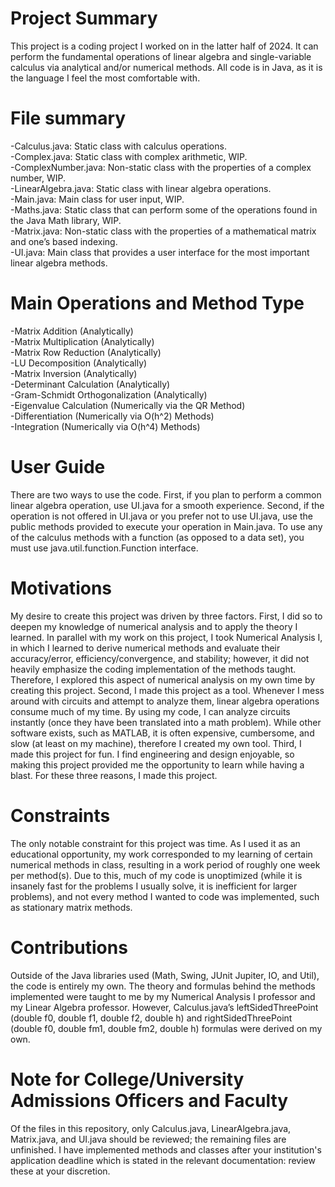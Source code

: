 # Project Summary

  This project is a coding project I worked on in the latter half of 2024. It can perform the fundamental operations of linear algebra and single-variable calculus via analytical and/or numerical methods. All code is in Java, as it is the language I feel the most comfortable with.
  
# File summary

-Calculus.java: Static class with calculus operations.\
-Complex.java: Static class with complex arithmetic, WIP.\
-ComplexNumber.java: Non-static class with the properties of a complex number, WIP.\
-LinearAlgebra.java: Static class with linear algebra operations.\
-Main.java: Main class for user input, WIP.\
-Maths.java: Static class that can perform some of the operations found in the Java Math library, WIP.\
-Matrix.java: Non-static class with the properties of a mathematical matrix and one’s based indexing.\
-UI.java: Main class that provides a user interface for the most important linear algebra methods.

# Main Operations and Method Type

-Matrix Addition (Analytically)\
-Matrix Multiplication (Analytically)\
-Matrix Row Reduction (Analytically)\
-LU Decomposition (Analytically)\
-Matrix Inversion (Analytically)\
-Determinant Calculation (Analytically)\
-Gram-Schmidt Orthogonalization (Analytically)\
-Eigenvalue Calculation (Numerically via the QR Method)\
-Differentiation (Numerically via O(h^2) Methods)\
-Integration (Numerically via O(h^4) Methods)

# User Guide

  There are two ways to use the code. First, if you plan to perform a common linear algebra operation, use UI.java for a smooth experience. Second, if the operation is not offered in UI.java or you prefer not to use UI.java, use the public methods provided to execute your operation in Main.java. To use any of the calculus methods with a function (as opposed to a data set), you must use java.util.function.Function interface.
  
# Motivations

  My desire to create this project was driven by three factors. First, I did so to deepen my knowledge of numerical analysis and to apply the theory I learned. In parallel with my work on this project, I took Numerical Analysis I, in which I learned to derive numerical methods and evaluate their accuracy/error, efficiency/convergence, and stability; however, it did not heavily emphasize the coding implementation of the methods taught. Therefore, I explored this aspect of numerical analysis on my own time by creating this project. Second, I made this project as a tool. Whenever I mess around with circuits and attempt to analyze them, linear algebra operations consume much of my time. By using my code, I can analyze circuits instantly (once they have been translated into a math problem). While other software exists, such as MATLAB, it is often expensive, cumbersome, and slow (at least on my machine), therefore I created my own tool. Third, I made this project for fun. I find engineering and design enjoyable, so making this project provided me the opportunity to learn while having a blast. For these three reasons, I made this project.
  
# Constraints

  The only notable constraint for this project was time. As I used it as an educational opportunity, my work corresponded to my learning of certain numerical methods in class, resulting in a work period of roughly one week per method(s). Due to this, much of my code is unoptimized (while it is insanely fast for the problems I usually solve, it is inefficient for larger problems), and not every method I wanted to code was implemented, such as stationary matrix methods.
  
# Contributions

  Outside of the Java libraries used (Math, Swing, JUnit Jupiter, IO, and Util), the code is entirely my own. The theory and formulas behind the methods implemented were taught to me by my Numerical Analysis I professor and my Linear Algebra professor. However, Calculus.java’s leftSidedThreePoint (double f0, double f1, double f2, double h) and rightSidedThreePoint (double f0, double fm1, double fm2, double h) formulas were derived on my own.

# Note for College/University Admissions Officers and Faculty

  Of the files in this repository, only Calculus.java, LinearAlgebra.java, Matrix.java, and UI.java should be reviewed; the remaining files are unfinished. I have implemented methods and classes after your institution's application deadline which is stated in the relevant documentation: review these at your discretion.
